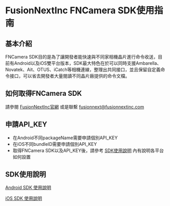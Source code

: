# FusionNextInc FNCamera SDK使用指南
## 基本介紹
FNCamera SDK目的是為了讓開發者能快速與不同家相機晶片進行命令收送，目前有Android以及iOS雙平台版本，SDK最大特色在於可以同時支援Ambarella、Novatek、Ait、OTUS、iCatch等相機連線，整理出共同接口，並且保留自定義命令接口，可以省去開發者大量閱讀不同晶片廠提供的命令文檔。

## 如何取得FNCamera SDK
請參閱 [FusionNextInc官網](https://fusionnextinc.com "FusionNextInc") 或是聯繫 <fusionnext@fusionnextinc.com>

## 申請API_KEY
- 在Android不同packageName需要申請個別API_KEY
- 在iOS不同bundleID需要申請個別API_KEY
- 取得FNCamera SDK以及API_KEY後，請參考 [SDK使用說明](#FNCameraDocument) 內有說明各平台如何設置

<a name="FNCameraDocument"></a>
## SDK使用說明
[Android SDK 使用說明](https://github.com/fusion-next/Document_FNCamera_zhTW/wiki/Home_Android)

[iOS SDK 使用說明](https://github.com/fusion-next/Document_FNCamera_zhTW/wiki/Home_iOS)

